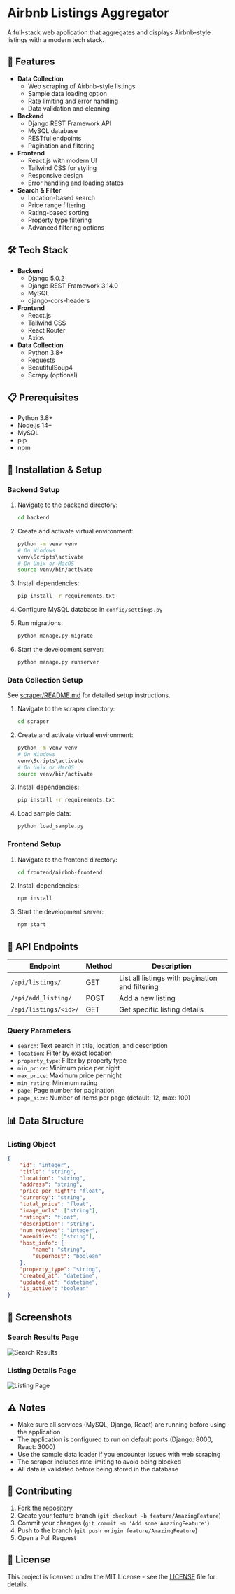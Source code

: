 # Airbnb Listings Aggregator

A full-stack web application that aggregates and displays Airbnb-style listings with a modern tech stack.

## 🚀 Features

- **Data Collection**
  - Web scraping of Airbnb-style listings
  - Sample data loading option
  - Rate limiting and error handling
  - Data validation and cleaning
- **Backend**
  - Django REST Framework API
  - MySQL database
  - RESTful endpoints
  - Pagination and filtering
- **Frontend**
  - React.js with modern UI
  - Tailwind CSS for styling
  - Responsive design
  - Error handling and loading states
- **Search & Filter**
  - Location-based search
  - Price range filtering
  - Rating-based sorting
  - Property type filtering
  - Advanced filtering options

## 🛠️ Tech Stack

- **Backend**
  - Django 5.0.2
  - Django REST Framework 3.14.0
  - MySQL
  - django-cors-headers
- **Frontend**
  - React.js
  - Tailwind CSS
  - React Router
  - Axios
- **Data Collection**
  - Python 3.8+
  - Requests
  - BeautifulSoup4
  - Scrapy (optional)

## 📋 Prerequisites

- Python 3.8+
- Node.js 14+
- MySQL
- pip
- npm

## 🚀 Installation & Setup

### Backend Setup

1. Navigate to the backend directory:
   ```bash
   cd backend
   ```

2. Create and activate virtual environment:
   ```bash
   python -m venv venv
   # On Windows
   venv\Scripts\activate
   # On Unix or MacOS
   source venv/bin/activate
   ```

3. Install dependencies:
   ```bash
   pip install -r requirements.txt
   ```

4. Configure MySQL database in `config/settings.py`

5. Run migrations:
   ```bash
   python manage.py migrate
   ```

6. Start the development server:
   ```bash
   python manage.py runserver
   ```

### Data Collection Setup

See [scraper/README.md](scraper/README.md) for detailed setup instructions.

1. Navigate to the scraper directory:
   ```bash
   cd scraper
   ```

2. Create and activate virtual environment:
   ```bash
   python -m venv venv
   # On Windows
   venv\Scripts\activate
   # On Unix or MacOS
   source venv/bin/activate
   ```

3. Install dependencies:
   ```bash
   pip install -r requirements.txt
   ```

4. Load sample data:
   ```bash
   python load_sample.py
   ```

### Frontend Setup

1. Navigate to the frontend directory:
   ```bash
   cd frontend/airbnb-frontend
   ```

2. Install dependencies:
   ```bash
   npm install
   ```

3. Start the development server:
   ```bash
   npm start
   ```

## 🔌 API Endpoints

| Endpoint | Method | Description |
|----------|--------|-------------|
| `/api/listings/` | GET | List all listings with pagination and filtering |
| `/api/add_listing/` | POST | Add a new listing |
| `/api/listings/<id>/` | GET | Get specific listing details |

### Query Parameters

- `search`: Text search in title, location, and description
- `location`: Filter by exact location
- `property_type`: Filter by property type
- `min_price`: Minimum price per night
- `max_price`: Maximum price per night
- `min_rating`: Minimum rating
- `page`: Page number for pagination
- `page_size`: Number of items per page (default: 12, max: 100)

## 📊 Data Structure

### Listing Object

```json
{
    "id": "integer",
    "title": "string",
    "location": "string",
    "address": "string",
    "price_per_night": "float",
    "currency": "string",
    "total_price": "float",
    "image_urls": ["string"],
    "ratings": "float",
    "description": "string",
    "num_reviews": "integer",
    "amenities": ["string"],
    "host_info": {
        "name": "string",
        "superhost": "boolean"
    },
    "property_type": "string",
    "created_at": "datetime",
    "updated_at": "datetime",
    "is_active": "boolean"
}
```

## 📸 Screenshots

### Search Results Page
![Search Results](screenshots/search-results.png)

### Listing Details Page
![Listing Page](screenshots/listing-page.png)

## ⚠️ Notes

- Make sure all services (MySQL, Django, React) are running before using the application
- The application is configured to run on default ports (Django: 8000, React: 3000)
- Use the sample data loader if you encounter issues with web scraping
- The scraper includes rate limiting to avoid being blocked
- All data is validated before being stored in the database

## 🤝 Contributing

1. Fork the repository
2. Create your feature branch (`git checkout -b feature/AmazingFeature`)
3. Commit your changes (`git commit -m 'Add some AmazingFeature'`)
4. Push to the branch (`git push origin feature/AmazingFeature`)
5. Open a Pull Request

## 📝 License

This project is licensed under the MIT License - see the [LICENSE](LICENSE) file for details.
